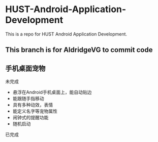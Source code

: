 # HUST-Android-Application-Development
This is a repo for HUST Android Application Development.

## This branch is for AldridgeVG to commit code

## 手机桌面宠物
  未完成
  - 悬浮在Android手机桌面上，能自动贴边
  - 能跟随手指移动
  - 具有多种动效，表情
  - 能定义名字等宠物属性
  - 闹钟式的提醒功能
  - 随机启动
  
  
  已完成
  
